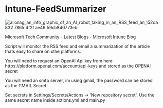 

# Intune-FeedSummarizer
![ailonag_an_info_graphic_of_an_AI_robot_taking_in_an_RSS_feed_an_152da832 7865 4f2f ae46 59cb840773eb](https://user-images.githubusercontent.com/81778135/227051825-e9a664c1-d4fb-4234-8430-84a78b270754.jpg)

Microsoft Tech Community - Latest Blogs - Microsoft Intune Blog

Script will monitor the RSS feed and email a summarization of the article thats easy to share on othe platforms. 

You will need to request an OpenAI Api key from here https://platform.openai.com/account/api-keys and stored as the OPENAI secret

You will need an smtp server, im using gmail, the password can be stored as the GMAIL Secret 

Set secrets in Settings/Secrets/Actions -> 'New repository secret'. Use the same secret name inside actions.yml and main.py

